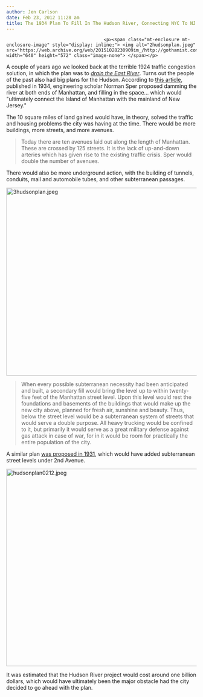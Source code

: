 ```yaml
---
author: Jen Carlson
date: Feb 23, 2012 11:28 am
title: The 1934 Plan To Fill In The Hudson River, Connecting NYC To NJ
---
```


	
										<p><span class="mt-enclosure mt-enclosure-image" style="display: inline;"> <img alt="2hudsonplan.jpeg" src="https://web.archive.org/web/20151028230909im_/http://gothamist.com/attachments/arts_jen/2hudsonplan.jpeg" width="640" height="572" class="image-none"> </span></p>

<p>A couple of years ago we looked back at the terrible 1924 traffic congestion solution, in which the plan was to <a href="https://web.archive.org/web/20151028230909/http://gothamist.com/2010/01/16/1924_traffic_congestion_solution_dr.php"><em>drain the East River</em></a>. Turns out the people of the past also had big plans for the Hudson. According to <a href="https://web.archive.org/web/20151028230909/http://blog.modernmechanix.com/2006/04/14/filling-in-the-hudson-to-rebuild-new-york/?Qwd=./ModernMechanix/3-1934/filling_hudson&amp;Qif=filling_hudson_0.jpg&amp;Qiv=thumbs&amp;Qis=XL#qdig">this article</a>, published in 1934, engineering scholar Norman Sper proposed damming the river at both ends of Manhattan, and filling in the space... which would &quot;ultimately connect the Island of Manhattan with the mainland of New Jersey.&quot;</p>

<p>The 10 square miles of land gained would have, in theory, solved the traffic and housing problems the city was having at the time. There would be more buildings, more streets, and more avenues. </p>

<blockquote>Today there are ten avenues laid out along the length of Manhattan. These are crossed by 125 streets. It is the lack of up-and-down arteries which has given rise to the existing traffic crisis. Sper would double the number of avenues.</blockquote>

<p>There would also be more underground action, with the building of tunnels, conduits, mail and automobile tubes, and other subterranean passages. </p>

<p><span class="mt-enclosure mt-enclosure-image" style="display: inline;"> <img alt="3hudsonplan.jpeg" src="https://web.archive.org/web/20151028230909im_/http://gothamist.com/attachments/arts_jen/3hudsonplan.jpeg" width="638" height="496" class="image-none"> </span></p>

<blockquote>When every possible subterranean necessity had been anticipated and built, a secondary fill would bring the level up to within twenty-five feet of the Manhattan street level. Upon this level would rest the foundations and basements of the buildings that would make up the new city above, planned for fresh air, sunshine and beauty. Thus, below the street level would be a subterranean system of streets that would serve a double purpose. All heavy trucking would be confined to it, but primarily it would serve as a great military defense against gas attack in case of war, for in it would be room for practically the entire population of the city.</blockquote>

<p>A similar plan <a href="https://web.archive.org/web/20151028230909/http://gothamist.com/2008/02/20/2level_streets.php">was proposed in 1931</a>, which would have added subterranean street levels under 2nd Avenue. </p>

<p><span class="mt-enclosure mt-enclosure-image" style="display: inline;"> <img alt="hudsonplan0212.jpeg" src="https://web.archive.org/web/20151028230909im_/http://gothamist.com/attachments/arts_jen/hudsonplan0212.jpeg" width="637" height="521" class="image-none"> </span></p>

<p>It was estimated that the Hudson River project would cost around one billion dollars, which would have ultimately been the major obstacle had the city decided to go ahead with the plan.</p>					
										
									
				